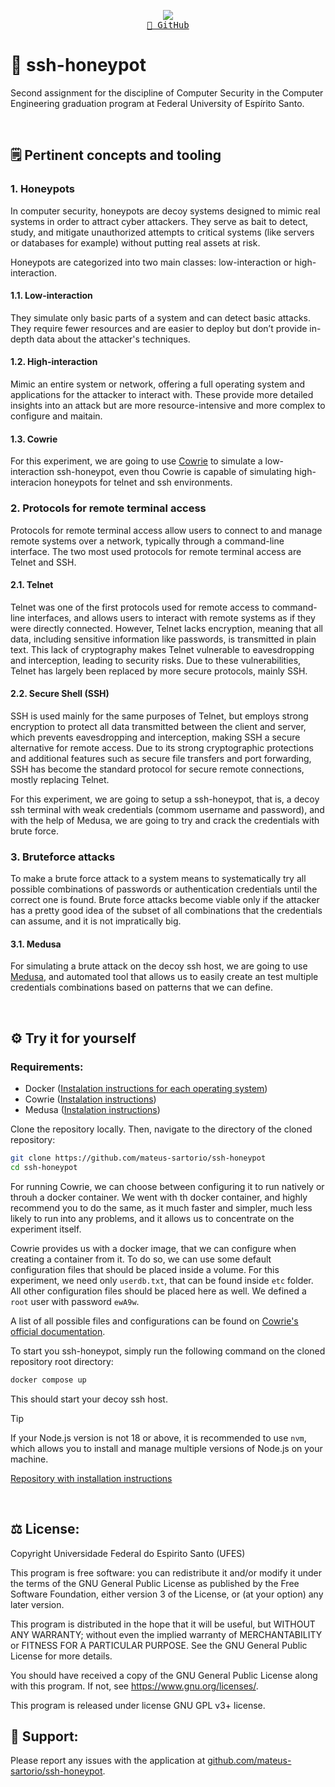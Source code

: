 <p align="center">
  <img src="https://skillicons.dev/icons?i=docker" /> <br/>
  <a href="https://github.com/mateus-sartorio/ssh-honeypot"><kbd>🔵 GitHub</kbd></a>
</p>

# 🍯 ssh-honeypot

Second assignment for the discipline of Computer Security in the Computer Engineering graduation program at Federal University of Espírito Santo.

<br/>


## 🗒️ Pertinent concepts and tooling

### 1. Honeypots

In computer security, honeypots are decoy systems designed to mimic real systems in order to attract cyber attackers. They serve as bait to detect, study, and mitigate unauthorized attempts to critical systems (like servers or databases for example) without putting real assets at risk.

Honeypots are categorized into two main classes: low-interaction or high-interaction.

#### 1.1. Low-interaction

They simulate only basic parts of a system and can detect basic attacks. They require fewer resources and are easier to deploy but don’t provide in-depth data about the attacker's techniques.

#### 1.2. High-interaction

Mimic an entire system or network, offering a full operating system and applications for the attacker to interact with. These provide more detailed insights into an attack but are more resource-intensive and more complex to configure and maitain.

#### 1.3. Cowrie

For this experiment, we are going to use [Cowrie](https://github.com/cowrie/cowrie) to simulate a low-interaction ssh-honeypot, even thou Cowrie is capable of simulating high-interacion honeypots for telnet and ssh environments.



### 2. Protocols for remote terminal access

Protocols for remote terminal access allow users to connect to and manage remote systems over a network, typically through a command-line interface. The two most used protocols for remote terminal access are Telnet and SSH.

#### 2.1. Telnet

Telnet was one of the first protocols used for remote access to command-line interfaces, and allows users to interact with remote systems as if they were directly connected. However, Telnet lacks encryption, meaning that all data, including sensitive information like passwords, is transmitted in plain text. This lack of cryptography makes Telnet vulnerable to eavesdropping and interception, leading to security risks. Due to these vulnerabilities, Telnet has largely been replaced by more secure protocols, mainly SSH.

#### 2.2. Secure Shell (SSH)

SSH is used mainly for the same purposes of Telnet, but employs strong encryption to protect all data transmitted between the client and server, which prevents eavesdropping and interception, making SSH a secure alternative for remote access. Due to its strong cryptographic protections and additional features such as secure file transfers and port forwarding, SSH has become the standard protocol for secure remote connections, mostly replacing Telnet.

For this experiment, we are going to setup a ssh-honeypot, that is, a decoy ssh terminal with weak credentials (commom username and password), and with the help of Medusa, we are going to try and crack the credentials with brute force.


### 3. Bruteforce attacks

To make a brute force attack to a system means to systematically try all possible combinations of passwords or authentication credentials until the correct one is found. Brute force attacks become viable only if the attacker has a pretty good idea of the subset of all combinations that the credentials can assume, and it is not impratically big.

#### 3.1. Medusa

For simulating a brute attack on the decoy ssh host, we are going to use [Medusa](https://github.com/jmk-foofus/medusa), and automated tool that allows us to easily create an test multiple credentials combinations based on patterns that we can define.

<br>


## ⚙️ Try it for yourself



### Requirements:

- Docker ([Instalation instructions for each operating system](https://docs.docker.com/engine/install))
- Cowrie ([Instalation instructions](https://github.com/cowrie/cowrie))
- Medusa ([Instalation instructions](https://github.com/jmk-foofus/medusa))

Clone the repository locally. Then, navigate to the directory of the cloned repository:

```bash
git clone https://github.com/mateus-sartorio/ssh-honeypot
cd ssh-honeypot
```

For running Cowrie, we can choose between configuring it to run natively or throuh a docker container. We went with th docker container, and highly recommend you to do the same, as it much faster and simpler, much less likely to run into any problems, and it allows us to concentrate on the experiment itself.

Cowrie provides us with a docker image, that we can configure when creating a container from it. To do so, we can use some default configuration files that should be placed inside a volume. For this experiment, we need only `userdb.txt`, that can be found inside `etc` folder. All other configuration files should be placed here as well. We defined a `root` user with password `ewA9w`.

A list of all possible files and configurations can be found on [Cowrie's official documentation](https://cowrie.readthedocs.io/en/latest/README.html#configuring-cowrie-in-docker).

To start you ssh-honeypot, simply run the following command on the cloned repository root directory:

```bash
docker compose up
```

This should start your decoy ssh host.

> [!TIP]
> If your Node.js version is not 18 or above, it is recommended to use `nvm`, which allows you to install and manage multiple versions of Node.js on your machine.
>
> [Repository with installation instructions](https://github.com/nvm-sh/nvm)

<br/>


## ⚖️ License:

Copyright Universidade Federal do Espirito Santo (UFES)

This program is free software: you can redistribute it and/or modify it under the terms of the GNU General Public License as published by the Free Software Foundation, either version 3 of the License, or (at your option) any later version.

This program is distributed in the hope that it will be useful, but WITHOUT ANY WARRANTY; without even the implied warranty of MERCHANTABILITY or FITNESS FOR A PARTICULAR PURPOSE.  See the GNU General Public License for more details.

You should have received a copy of the GNU General Public License along with this program.  If not, see <https://www.gnu.org/licenses/>.

This program is released under license GNU GPL v3+ license.


## 🛟 Support:

Please report any issues with the application at [github.com/mateus-sartorio/ssh-honeypot](https://github.com/mateus-sartorio/ssh-honeypot).